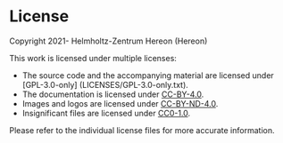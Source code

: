 # License

Copyright 2021- Helmholtz-Zentrum Hereon (Hereon)

This work is licensed under multiple licenses:
- The source code and the accompanying material are licensed under [GPL-3.0-only]
  (LICENSES/GPL-3.0-only.txt).
- The documentation is licensed under [CC-BY-4.0](LICENSES/CC-BY-4.0.txt).
- Images and logos are licensed under [CC-BY-ND-4.0](LICENSES/CC-BY-ND-4.0.txt).
- Insignificant files are licensed under [CC0-1.0](LICENSES/CC0-1.0.txt).

Please refer to the individual license files for more accurate information.